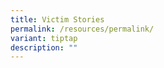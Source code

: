 ```yaml
---
title: Victim Stories
permalink: /resources/permalink/
variant: tiptap
description: ""
---
```

<p></p>
